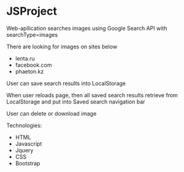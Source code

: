 # JSProject
Web-apllication searches images using Google Search API with searchType=images

There are looking for images on sites below
- lenta.ru
- facebook.com
- phaeton.kz

User can save search results into LocalStorage

When user reloads page, then all saved search results retrieve from LocalStorage and put into Saved search navigation bar

User can delete or download image

Technologies:
- HTML
- Javascript
- Jquery
- CSS
- Bootstrap
